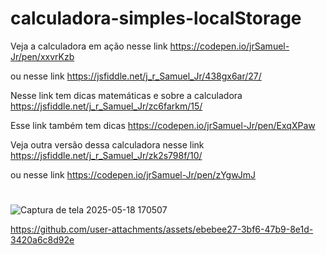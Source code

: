 # calculadora-simples-localStorage

Veja a calculadora em ação nesse link
https://codepen.io/jrSamuel-Jr/pen/xxvrKzb

ou nesse link
https://jsfiddle.net/j_r_Samuel_Jr/438gx6ar/27/

Nesse link tem dicas matemáticas e sobre a calculadora
https://jsfiddle.net/j_r_Samuel_Jr/zc6farkm/15/

Esse link também tem dicas
https://codepen.io/jrSamuel-Jr/pen/ExqXPaw


Veja outra versão dessa calculadora nesse link
https://jsfiddle.net/j_r_Samuel_Jr/zk2s798f/10/

ou nesse link
https://codepen.io/jrSamuel-Jr/pen/zYgwJmJ

#
#

![Captura de tela 2025-05-18 170507](https://github.com/user-attachments/assets/9ca27d4a-2cad-41c0-bd04-0eda1531e19c)

https://github.com/user-attachments/assets/ebebee27-3bf6-47b9-8e1d-3420a6c8d92e

#
